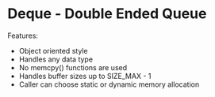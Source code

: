 # Deque - Double Ended Queue

Features:

- Object oriented style
- Handles any data type
- No memcpy() functions are used
- Handles buffer sizes up to SIZE_MAX - 1
- Caller can choose static or dynamic memory allocation